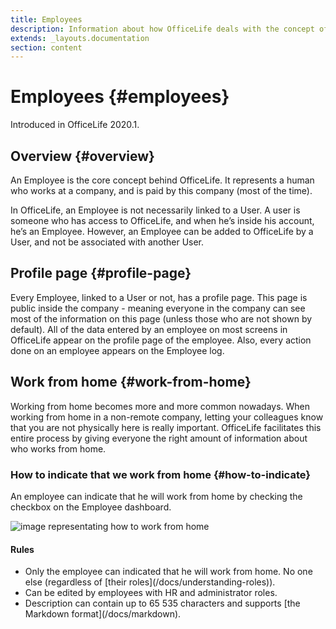```yaml
---
title: Employees
description: Information about how OfficeLife deals with the concept of employees.
extends: _layouts.documentation
section: content
---
```


# Employees {#employees}

Introduced in OfficeLife 2020.1.

## Overview {#overview}

An Employee is the core concept behind OfficeLife. It represents a human who works at a company, and is paid by this company (most of the time).

In OfficeLife, an Employee is not necessarily linked to a User. A user is someone who has access to OfficeLife, and when he’s inside his account, he’s an Employee. However, an Employee can be added to OfficeLife by a User, and not be associated with another User.

## Profile page {#profile-page}

Every Employee, linked to a User or not, has a profile page. This page is public inside the company - meaning everyone in the company can see most of the information on this page (unless those who are not shown by default). All of the data entered by an employee on most screens in OfficeLife appear on the profile page of the employee. Also, every action done on an employee appears on the Employee log.

## Work from home {#work-from-home}

Working from home becomes more and more common nowadays. When working from home in a non-remote company, letting your colleagues know that you are not physically here is really important. OfficeLife facilitates this entire process by giving everyone the right amount of information about who works from home.

### How to indicate that we work from home {#how-to-indicate}

An employee can indicate that he will work from home by checking the checkbox on the Employee dashboard.

![image representating how to work from home](/assets/img/work_from_home.png)

<div class="rules">
  <h4>Rules</h4>
  <ul>
    <li>Only the employee can indicated that he will work from home. No one else (regardless of [their roles](/docs/understanding-roles)).</li>
    <li>Can be edited by employees with HR and administrator roles.</li>
    <li>Description can contain up to 65 535 characters and supports [the Markdown format](/docs/markdown).</li>
  </ul>
</div>
